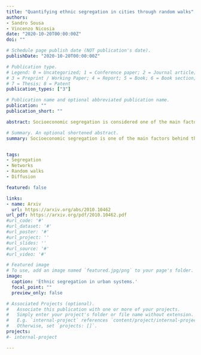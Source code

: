 ```yaml
---
title: "Quantifying ethnic segregation in cities through random walks"
authors:
- Sandro Sousa
- Vincenzo Nicosia
date: "2020-10-20T00:00:00Z"
doi: ""

# Schedule page publish date (NOT publication's date).
publishDate: "2020-10-20T00:00:00Z"

# Publication type.
# Legend: 0 = Uncategorized; 1 = Conference paper; 2 = Journal article;
# 3 = Preprint / Working Paper; 4 = Report; 5 = Book; 6 = Book section;
# 7 = Thesis; 8 = Patent
publication_types: ["3"]

# Publication name and optional abbreviated publication name.
publication: ""
publication_short: ""

abstract: Socioeconomic segregation is considered one of the main factors behind the emergence of large-scale inequalities in urban areas, and its characterisation is an active area of research in urban studies. There are currently many available measures of spatial segregation, but almost all of them either depend in non-trivial ways on the scale and size of the system under study, or mostly neglect the importance of large-scale spatial correlations, or depend on parameters which make it hard to compare different systems on equal grounds. We propose here two non-parametric measures of spatial variance and local spatial diversity, based on the statistical properties of the trajectories of random walks on graphs. We show that these two quantities provide a consistent and intuitive estimation of segregation of synthetic spatial patterns, and we use them to analyse and compare the ethnic segregation of large metropolitan areas in the US and the UK. The results confirm that the spatial variance and local diversity as measured through simple diffusion on graphs provides meaningful insights about the spatial organisation of ethnicities across a city, and allows us to efficiently compare the ethnic segregation of urban areas across the world irrespective of their size, shape, or peculiar microscopic characteristics.

# Summary. An optional shortened abstract.
summary: Socioeconomic segregation is one of the main factors behind the emergence of large-scale inequalities in urban areas. We propose two non-parametric measures of spatial variance and local spatial diversity, based on the statistical properties of the trajectories of random walks on graphs. We analyse the segregation of synthetic systems and large metropolitan areas in the US and the UK and our results confirm that the spatial variance and local diversity as measured through simple diffusion on graphs provides meaningful insights about the spatial organisation of ethnicities across a city.


tags:
- Segregation
- Networks
- Random walks
- Diffusion

featured: false

links:
- name: Arxiv
  url: https://arxiv.org/abs/2010.10462
url_pdf: https://arxiv.org/pdf/2010.10462.pdf
#url_code: '#'
#url_dataset: '#'
#url_poster: '#'
#url_project: ''
#url_slides: ''
#url_source: '#'
#url_video: '#'

# Featured image
# To use, add an image named `featured.jpg/png` to your page's folder.
image:
  caption: 'Ethnic segregation in urban systems.'
  focal_point: ""
  preview_only: false

# Associated Projects (optional).
#   Associate this publication with one or more of your projects.
#   Simply enter your project's folder or file name without extension.
#   E.g. `internal-project` references `content/project/internal-project/index.md`.
#   Otherwise, set `projects: []`.
projects:
#- internal-project

---
```


<!-- {{% alert note %}}
Click the *Slides* button above to demo Academic's Markdown slides feature.
{{% /alert %}}

Supplementary notes can be added here, including [code and math](https://sourcethemes.com/academic/docs/writing-markdown-latex/). -->
